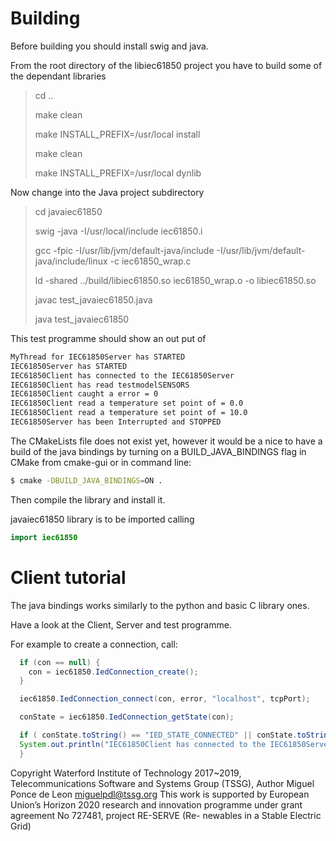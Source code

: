 # Building
Before building you should install swig and java.

From the root directory of the libiec61850 project you have to build some of the dependant libraries

> cd ..
>
> make clean
>
> make INSTALL_PREFIX=/usr/local install
>
> make clean
>
> make INSTALL_PREFIX=/usr/local dynlib

Now change into the Java project subdirectory

> cd javaiec61850
>
> swig -java -I/usr/local/include iec61850.i
>
> gcc -fpic -I/usr/lib/jvm/default-java/include -I/usr/lib/jvm/default-java/include/linux -c iec61850_wrap.c
>
> ld -shared ../build/libiec61850.so iec61850_wrap.o -o libiec61850.so
>
> javac test_javaiec61850.java
>
> java test_javaiec61850

This test programme should show an out put of

```sh
MyThread for IEC61850Server has STARTED
IEC61850Server has STARTED
IEC61850Client has connected to the IEC61850Server
IEC61850Client has read testmodelSENSORS
IEC61850Client caught a error = 0
IEC61850Client read a temperature set point of = 0.0
IEC61850Client read a temperature set point of = 10.0
IEC61850Server has been Interrupted and STOPPED

```

The CMakeLists file does not exist yet, however it would be a nice to have a build of the java bindings by turning on a BUILD\_JAVA\_BINDINGS flag in CMake from cmake-gui or in command line:
```sh
$ cmake -DBUILD_JAVA_BINDINGS=ON .
```
Then compile the library and install it.

javaiec61850 library is to be imported calling
```java
import iec61850
```

# Client tutorial

The java bindings works similarly to the python and basic C library ones.

Have a look at the Client, Server and test programme.

For example to create a connection, call:

```java
  if (con == null) {
    con = iec61850.IedConnection_create();
  }

  iec61850.IedConnection_connect(con, error, "localhost", tcpPort);

  conState = iec61850.IedConnection_getState(con);

  if ( conState.toString() == "IED_STATE_CONNECTED" || conState.toString() == "IED_STATE_IDLE") {
  System.out.println("IEC61850Client has connected to the IEC61850Server" );
  }

```

Copyright Waterford Institute of Technology 2017~2019, Telecommunications Software and Systems Group (TSSG), Author Miguel Ponce de Leon <miguelpdl@tssg.org>
This work is supported by European Union’s Horizon 2020 research and innovation programme under grant agreement No 727481, project RE-SERVE (Re- newables in a Stable Electric Grid)
